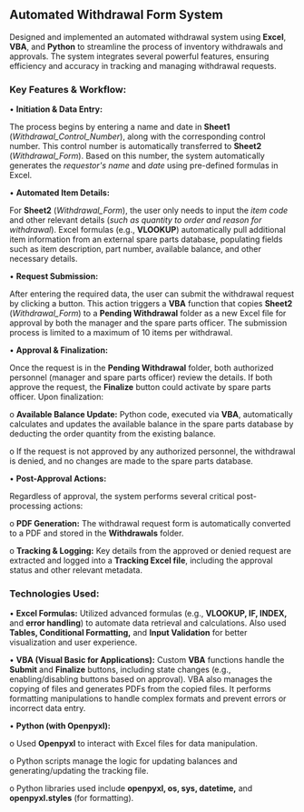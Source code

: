 ## **Automated Withdrawal Form System**

Designed and implemented an automated withdrawal system using **Excel**, **VBA**, and **Python** to streamline the process of inventory withdrawals and approvals. The system integrates several powerful features, ensuring efficiency and accuracy in tracking and managing withdrawal requests.

### **Key Features & Workflow:**

•	**Initiation & Data Entry:**

The process begins by entering a name and date in **Sheet1** (_Withdrawal_Control_Number_), along with the corresponding control number. This control number is automatically transferred to **Sheet2** (_Withdrawal_Form_). Based on this number, the system automatically generates the _requestor's name_ and _date_ using pre-defined formulas in Excel.

•	**Automated Item Details:**

For **Sheet2** (_Withdrawal_Form_), the user only needs to input the _item code_ and other relevant details (_such as quantity to order and reason for withdrawal_). Excel formulas (e.g., **VLOOKUP**) automatically pull additional item information from an external spare parts database, populating fields such as item description, part number, available balance, and other necessary details.

•	**Request Submission:**

After entering the required data, the user can submit the withdrawal request by clicking a button. This action triggers a **VBA** function that copies **Sheet2** (_Withdrawal_Form_) to a **Pending Withdrawal** folder as a new Excel file for approval by both the manager and the spare parts officer. The submission process is limited to a maximum of 10 items per withdrawal.

•	**Approval & Finalization:**

Once the request is in the **Pending Withdrawal** folder, both authorized personnel (manager and spare parts officer) review the details. If both approve the request, the **Finalize** button could activate by spare parts officer. Upon finalization:

o	**Available Balance Update:** Python code, executed via **VBA**, automatically calculates and updates the available balance in the spare parts database by deducting the order quantity from the existing balance.

o	If the request is not approved by any authorized personnel, the withdrawal is denied, and no changes are made to the spare parts database.

•	**Post-Approval Actions:**

Regardless of approval, the system performs several critical post-processing actions:

o	**PDF Generation:** The withdrawal request form is automatically converted to a PDF and stored in the **Withdrawals** folder.

o	**Tracking & Logging:** Key details from the approved or denied request are extracted and logged into a **Tracking Excel file**, including the approval status and other relevant metadata.

### **Technologies Used:**

•	**Excel Formulas:** Utilized advanced formulas (e.g., **VLOOKUP, IF, INDEX,** and **error handling**) to automate data retrieval and calculations. Also used **Tables, Conditional Formatting,** and **Input Validation** for better visualization and user experience.

•	**VBA (Visual Basic for Applications):** Custom **VBA** functions handle the **Submit** and **Finalize** buttons, including state changes (e.g., enabling/disabling buttons based on approval). VBA also manages the copying of files and generates PDFs from the copied files. It performs formatting manipulations to handle complex formats and prevent errors or incorrect data entry.

•	**Python (with Openpyxl):**

o	Used **Openpyxl** to interact with Excel files for data manipulation.

o	Python scripts manage the logic for updating balances and generating/updating the tracking file.

o	Python libraries used include **openpyxl, os, sys, datetime,** and **openpyxl.styles** (for formatting).
